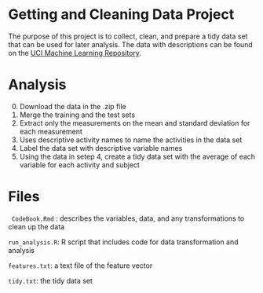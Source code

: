 # Getting and Cleaning Data Project 
The purpose of this project is to collect, clean, and prepare a tidy data set that can be used for later analysis. The data with descriptions can be found on the <a href="http://archive.ics.uci.edu/ml/datasets/Human+Activity+Recognition+Using+Smartphones" target="_blank">UCI Machine Learning Repository</a>.

# Analysis

0) Download the data in the .zip file 
1) Merge the training and the test sets
2) Extract only the measurements on the mean and standard deviation for each measurement
3) Uses descriptive activity names to name the activities in the data set
4) Label the data set with descriptive variable names 
5) Using the data in setep 4, create a tidy data set with the average of each variable for each activity and subject 

    
# Files 
` CodeBook.Rmd` : describes the variables, data, and any transformations to clean up the data 

`run_analysis.R`: R script that includes code for data transformation and analysis 

`features.txt`: a text file of the feature vector 

`tidy.txt`: the tidy data set 
